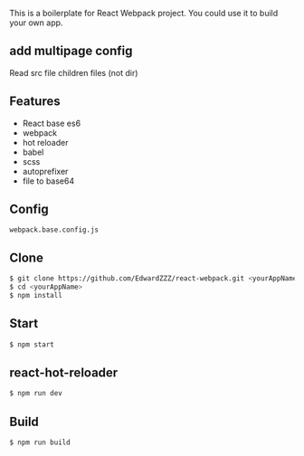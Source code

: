 This is a boilerplate for React Webpack project. You could use it to build your own app.


## add multipage config
Read src file children files (not dir)


## Features
- React base es6
- webpack
- hot reloader
- babel
- scss
- autoprefixer
- file to base64


## Config

	webpack.base.config.js


## Clone

```bash
$ git clone https://github.com/EdwardZZZ/react-webpack.git <yourAppName>
$ cd <yourAppName>
$ npm install
```

## Start

```bash
$ npm start
```

## react-hot-reloader

```bash
$ npm run dev
```

## Build
```bash
$ npm run build
```
